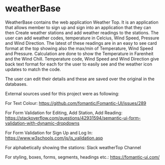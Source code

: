 # weatherBase

WeatherBase contains the web application Weather Top. 
It is an application that allows member to sign up and sign into an application that they can then Create weather stations
and add weather readings to the stations. 
The user can add weather codes, temperature in Celcius, Wind Speed, Pressure and Wind Direction. 
The latest of these readings are in an easy to see card format at the top showing also the max/min of Temperature, Wind Speed and Pressure. 
Calculation are done to show the Temperature in Farenheit and the Wind Chill. 
Temperature code, Wind Speed and Wind Direction give back text format for each for the user to easily see and the weather icon updates to match the code. 

The user can edit their details and these are saved over the original in the databases. 

External sources used for this project were as following:

For Text Colour:
https://github.com/fomantic/Fomantic-UI/issues/289

For Form Validation for Editing, Add Station, Add Reading:
https://stackoverflow.com/questions/42931594/semantic-ui-form-validation-with-dynamic-dropdowns

For Form Validation for Sign Up and Log In:
https://www.w3schools.com/js/js_validation.asp

For alphabetically showing the stations:
Slack weatherTop Channel

For styling, boxes, forms, segments, headings etc.:
https://fomantic-ui.com/
